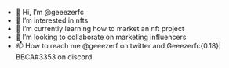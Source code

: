 - 👋 Hi, I’m @geeezerfc
- 👀 I’m interested in nfts 
- 🌱 I’m currently learning how to market an nft project 
- 💞️ I’m looking to collaborate on marketing influencers
- 📫 How to reach me @geeezerf on twitter and Geeezerfc{0.18}| BBCA#3353 on discord
<!---
geeezerfc/geeezerfc is a ✨ special ✨ repository because its `README.md` (this file) appears on your GitHub profile.
You can click the Preview link to take a look at your changes.
--->
